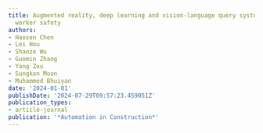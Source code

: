 ```yaml
---
title: Augmented reality, deep learning and vision-language query system for construction
  worker safety
authors:
- Haosen Chen
- Lei Hou
- Shaoze Wu
- Guomin Zhang
- Yang Zou
- Sungkon Moon
- Muhammed Bhuiyan
date: '2024-01-01'
publishDate: '2024-07-29T09:57:23.459051Z'
publication_types:
- article-journal
publication: '*Automation in Construction*'
---
```

